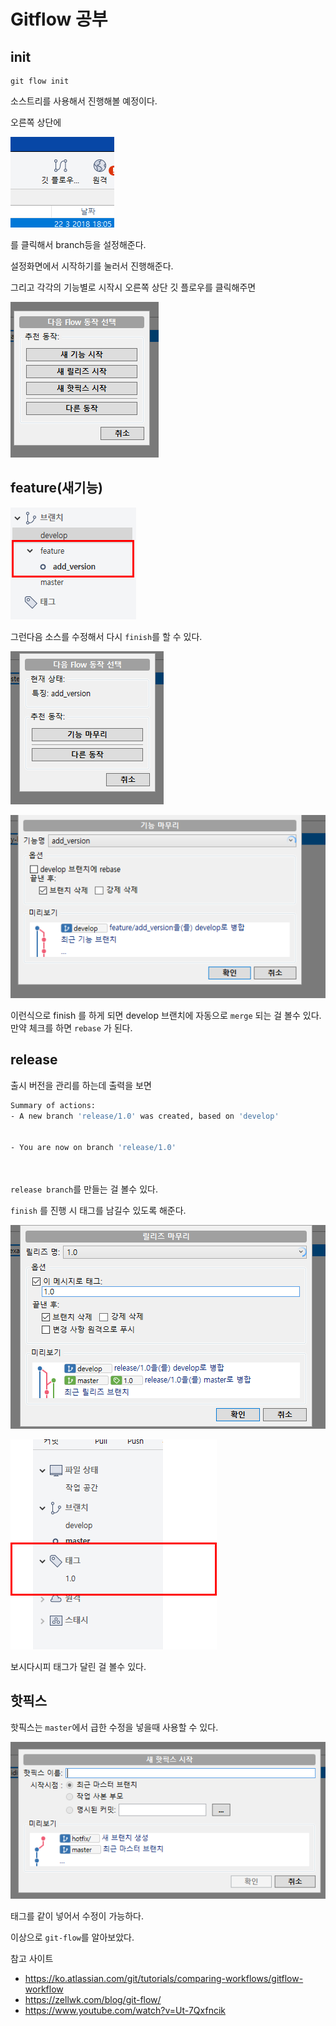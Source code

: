 # Gitflow 공부

## init

```
git flow init
```

소스트리를 사용해서 진행해볼 예정이다. 

오른쪽 상단에 

![1553063706869](assets/1553063706869.png)

를 클릭해서 branch등을 설정해준다. 

설정화면에서 시작하기를 눌러서 진행해준다. 

그리고 각각의 기능별로 시작시 오른쪽 상단 깃 플로우를 클릭해주면 

![1553063778711](assets/1553063778711.png)

## feature(새기능)

![1553064053079](assets/1553064053079.png)

그런다음 소스를 수정해서 다시 `finish`를 할 수 있다. 

![1553064090783](assets/1553064090783.png)

![1553064103429](assets/1553064103429.png)

이런식으로 finish 를 하게 되면 develop 브랜치에 자동으로 `merge` 되는 걸 볼수 있다. 만약 체크를 하면 `rebase` 가 된다. 

## release

출시 버전을 관리를 하는데 출력을 보면

```bash
Summary of actions:
- A new branch 'release/1.0' was created, based on 'develop'


- You are now on branch 'release/1.0'

     
```

`release branch`를 만들는 걸 볼수 있다. 

`finish` 를 진행 시 태그를 남길수 있도록 해준다. 

![1553064482136](assets/1553064482136.png)

![1553064551643](assets/1553064551643.png)

보시다시피 태그가 달린 걸 볼수 있다. 

## 핫픽스

핫픽스는 `master`에서 급한 수정을 넣을때 사용할 수 있다. 

![1553064657912](assets/1553064657912.png)

태그를 같이 넣어서 수정이 가능하다. 



이상으로 `git-flow`를 알아보았다. 

참고 사이트

- https://ko.atlassian.com/git/tutorials/comparing-workflows/gitflow-workflow
- https://zellwk.com/blog/git-flow/
- https://www.youtube.com/watch?v=Ut-7Qxfncik